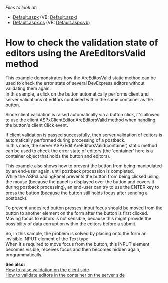 <!-- default file list -->
*Files to look at*:

* [Default.aspx](./CS/Default.aspx) (VB: [Default.aspx](./VB/Default.aspx))
* [Default.aspx.cs](./CS/Default.aspx.cs) (VB: [Default.aspx.vb](./VB/Default.aspx.vb))
<!-- default file list end -->
# How to check the validation state of editors using the AreEditorsValid method


<p>This example demonstrates how the AreEditosValid static method can be used to check the error state of several DevExpress editors without validating them again.<br />
In this sample, a click on the button automatically performs client and server validations of editors contained within the same container as the button. </p><p>Since client validation is raised automatically via a button click, it's allowed to use the client ASPxClientEditor.AreEditorsValid method when handling the button's client Click event.</p><p>If client validation is passed successfully, then server validation of editors is automatically performed during processing of a postback.<br />
In this case, the server ASPxEdit.AreEditorsValid(container) static method can be used to check the error state of editors (the 'container' here is a container object that holds the button and editors).</p><p>This example also shows how to prevent the button from being manipulated by an end-user again, until postback procession is completed. <br />
While the ASPxLoadingPanel prevents the button from being clicked using the mouse (because the panel is displayed over the button and covers it during postback processing), an end-user can try to use the ENTER key to press the button (because the button still holds focus after sending a postback).</p><p>To prevent undesired button presses, input focus should be moved from the button to another element on the form after the button is first clicked.<br />
Moving focus to editors is not sensible, because this might provide the possibility of data corruption within the editors before a submit.</p><p>So, in this sample, the problem is solved by placing onto the form an invisible INPUT element of the Text type. <br />
When it's required to move focus from the button, this INPUT element becomes visible, receives focus and then becomes hidden again, programmatically.</p><p><strong>See also:</strong><br />
<a href="https://www.devexpress.com/Support/Center/p/E124">How to raise validation on the client side</a><br />
<a href="https://www.devexpress.com/Support/Center/p/E3633">How to validate editors in the container on the server side</a></p>

<br/>


